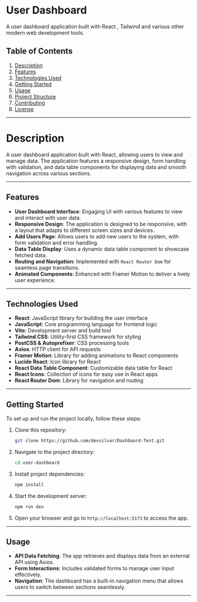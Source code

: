 # User Dashboard

A user dashboard application built with React , Tailwind and various other modern web development tools.

## Table of Contents

1. [Description](#description)
2. [Features](#features)
3. [Technologies Used](#technologies-used)
4. [Getting Started](#getting-started)
5. [Usage](#usage)
6. [Project Structure](#project-structure)
7. [Contributing](#contributing)
8. [License](#license)

---

# Description

A user dashboard application built with React, allowing users to view and manage data. The application features a responsive design, form handling with validation, and data table components for displaying data and smooth navigation across various sections.

---

## Features

- **User Dashboard Interface**: Engaging UI with various features to view and interact with user data.
- **Responsive Design**: The application is designed to be responsive, with a layout that adapts to different screen sizes and devices.
- **Add Users Page**: Allows users to add new users to the system, with form validation and error handling.
- **Data Table Display**: Uses a dynamic data table component to showcase fetched data.
- **Routing and Navigation**: Implemented with `React Router Dom` for seamless page transitions.
- **Animated Components**: Enhanced with Framer Motion to deliver a lively user experience.

---

## Technologies Used

- **React**: JavaScript library for building the user interface
- **JavaScript**: Core programming language for frontend logic
- **Vite**: Development server and build tool
- **Tailwind CSS**: Utility-first CSS framework for styling
- **PostCSS & Autoprefixer**: CSS processing tools
- **Axios**: HTTP client for API requests
- **Framer Motion**: Library for adding animations to React components
- **Lucide React**: Icon library for React
- **React Data Table Component**: Customizable data table for React
- **React Icons**: Collection of icons for easy use in React apps
- **React Router Dom**: Library for navigation and routing

---

## Getting Started

To set up and run the project locally, follow these steps:

1. Clone this repository:
    ```bash
    git clone https://github.com/devsilvar/Dashbaord-Test.git
    ```

2. Navigate to the project directory:
    ```bash
    cd user-dashboard
    ```

3. Install project dependencies:
    ```bash
    npm install
    ```

4. Start the development server:
    ```bash
    npm run dev
    ```

5. Open your browser and go to `http://localhost:5173` to access the app.

---

## Usage

- **API Data Fetching**: The app retrieves and displays data from an external API using Axios.
- **Form Interactions**: Includes validated forms to manage user input effectively.
- **Navigation**: The dashboard has a built-in navigation menu that allows users to switch between sections seamlessly.

---
